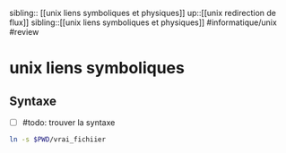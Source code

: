 sibling:: [[unix liens symboliques et physiques]]
up::[[unix redirection de flux]]
sibling::[[unix liens symboliques et physiques]]
#informatique/unix #review 
# unix liens symboliques

## Syntaxe
- [ ] #todo: trouver la syntaxe
```bash
ln -s $PWD/vrai_fichiier
```

